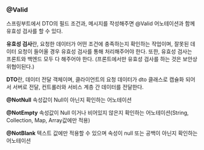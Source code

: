 ### @Valid

스프링부트에서 DTO의 필드 조건과, 메시지를 작성해주면 @Valid 어노테이션과 함께 유효성 검사를 할 수 있다.

**유효성 검사**란, 요청한 데이터가 어떤 조건에 충족하는지 확인하는 작업이며, 잘못된 데이터 요청이 들어올 경우 유효성 검사를 통해 처리해주어야 한다. 또한, 유효성 검사는 프론트와 백엔드 모두 다 해주어야 한다. (프론트에서만 유효성 검사를 하는 것은 보안상 위협이된다.)

**DTO**란, 데이터 전달 객체이며, 클라이언트의 요청 데이터가 dto 클래스로 캡슐화 되어서 서버로 전달, 컨트롤러와 서비스 계층 간 데이터를 전달한다.

**@NotNull**
속성값이 Null이 아닌지 확인하는 어노테이션

**@NotEmpty**
속성값이 Null 이거나 비어있지 않은지 확인하는 어노테이션(String, Collection, Map, Array값에만 적용)

**@NotBlank**
텍스트 값에만 적용할 수 있으며 속성이 null 또는 공백이 아닌지 확인하는 어노테이션

